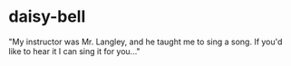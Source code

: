 daisy-bell
==========

"My instructor was Mr. Langley, and he taught me to sing a song. If you'd like to hear it I can sing it for you..."
